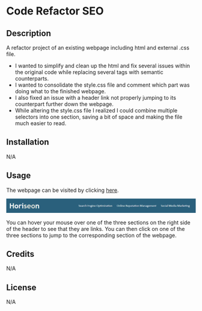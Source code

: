 # Code Refactor SEO

## Description

A refactor project of an existing webpage including html and external .css file.

- I wanted to simplify and clean up the html and fix several issues within the original code while replacing several tags with semantic counterparts.
- I wanted to consolidate the style.css file and comment which part was doing what to the finished webpage.
- I also fixed an issue with a header link not properly jumping to its counterpart further down the webpage.
- While altering the style.css file I realized I could combine multiple selectors into one section, saving a bit of space and making the file much easier to read.

## Installation

N/A

## Usage

The webpage can be visited by clicking [here](https://t-willis.github.io/code-refactor-seo/).

![Webpage Image](assets/images/CRS-README-Image1.png)

You can hover your mouse over one of the three sections on the right side of the header to see that they are links. You can then click on one of the three sections to jump to the corresponding section of the webpage.

## Credits

N/A

## License

N/A